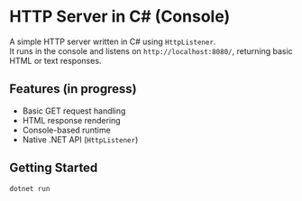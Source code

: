 # HTTP Server in C# (Console)

A simple HTTP server written in C# using `HttpListener`.  
It runs in the console and listens on `http://localhost:8080/`, returning basic HTML or text responses.

## Features (in progress)

- Basic GET request handling
- HTML response rendering
- Console-based runtime
- Native .NET API (`HttpListener`)

## Getting Started

```bash
dotnet run
